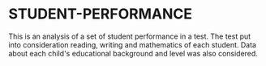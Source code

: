 # STUDENT-PERFORMANCE
This is an analysis of a set of student performance in a test. The test put into consideration reading, writing and mathematics of each student. Data about each child's educational background and level was also considered.
